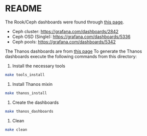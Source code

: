# README

The Rook/Ceph dashboards were found through [this page](https://rook.io/docs/rook/v1.6/ceph-monitoring.html).

- Ceph cluster: https://grafana.com/dashboards/2842
- Ceph OSD (Single): https://grafana.com/dashboards/5336
- Ceph pools: https://grafana.com/dashboards/5342

The Thanos dashboards are from [this page](https://github.com/thanos-io/thanos/tree/main/mixin)
To generate the Thanos dashboards execute the following commands from this directory:

1. Install the necessary tools

```bash
make tools_install
```

1. Install Thanos mixin

```bash
make thanos_install
```

1. Create the dashboards

```bash
make thanos_dashboards
```

1. Clean

```bash
make clean
```
